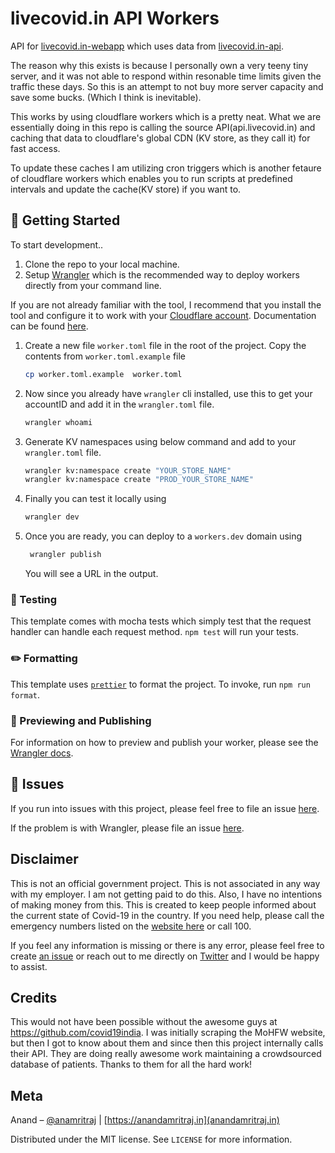 # livecovid.in API Workers

API for [livecovid.in-webapp](https://github.com/anamritraj/livecovid.in-webapp) which uses data from [livecovid.in-api](https://github.com/anamritraj/livecovind.in-api).

The reason why this exists is because I personally own a very teeny tiny server, and it was not able to respond within resonable time limits given the traffic these days. So this is an attempt to not buy more server capacity and save some bucks. (Which I think is inevitable).

This works by using cloudflare workers which is a pretty neat. What we are essentially doing in this repo is calling the source API(api.livecovid.in) and caching that data to cloudflare's global CDN (KV store, as they call it) for fast access.

To update these caches I am utilizing cron triggers which is another fetaure of cloudflare workers which enables you to run scripts at predefined intervals and update the cache(KV store) if you want to.

## 🔋 Getting Started


To start development..

1. Clone the repo to your local machine.
1. Setup [Wrangler](https://github.com/cloudflare/wrangler) which is the recommended way to deploy workers directly from your command line.

If you are not already familiar with the tool, I recommend that you install the tool and configure it to work with your [Cloudflare account](https://dash.cloudflare.com). Documentation can be found [here](https://developers.cloudflare.com/workers/tooling/wrangler/).

1. Create a new file `worker.toml` file in the root of the project. Copy the contents from `worker.toml.example` file
    ```bash
    cp worker.toml.example  worker.toml
    ```

1. Now since you already have `wrangler` cli installed, use this to get your accountID and add it in the `wrangler.toml` file.

    ```bash
    wrangler whoami
    ```
1. Generate KV namespaces using below command and add to your `wrangler.toml` file.

    ```bash
    wrangler kv:namespace create "YOUR_STORE_NAME"
    wrangler kv:namespace create "PROD_YOUR_STORE_NAME"
    ```
1. Finally you can test it locally using
    ```bash
    wrangler dev
    ```
7. Once you are ready, you can deploy to a `workers.dev` domain using
   ```bash
    wrangler publish
   ```
   You will see a URL in the output.
### 🧪 Testing

This template comes with mocha tests which simply test that the request handler can handle each request method. `npm test` will run your tests.

### ✏️ Formatting

This template uses [`prettier`](https://prettier.io/) to format the project. To invoke, run `npm run format`.

### 👀 Previewing and Publishing

For information on how to preview and publish your worker, please see the [Wrangler docs](https://developers.cloudflare.com/workers/tooling/wrangler/commands/#publish).

## 🤢 Issues

If you run into issues with this project, please feel free to file an issue [here](https://github.com/anamritraj/livecovid.in-cloudflare-worker/issues). 

If the problem is with Wrangler, please file an issue [here](https://github.com/cloudflare/wrangler/issues).

## Disclaimer

This is not an official government project. This is not associated in any way with my employer. I am not getting paid to do this. Also, I have no intentions of making money from this. This is created to keep people informed about the current state of Covid-19 in the country. If you need help, please call the emergency numbers listed on the [website here](https://www.mohfw.gov.in/) or call 100.

If you feel any information is missing or there is any error, please feel free to create [an issue](https://github.com/anamritraj/livecovid.in-webapp/issues/new) or reach out to me directly on [Twitter](https://twitter.com/anamritraj) and I would be happy to assist.

## Credits

This would not have been possible without the awesome guys at https://github.com/covid19india. I was initially scraping the MoHFW website, but then I got to know about them and since then this project internally calls their API. They are doing really awesome work maintaining a crowdsourced database of patients. Thanks to them for all the hard work!

## Meta

Anand – [@anamritraj](https://twitter.com/anamritraj) | [https://anandamritraj.in](anandamritraj.in) 

Distributed under the MIT license. See ``LICENSE`` for more information.